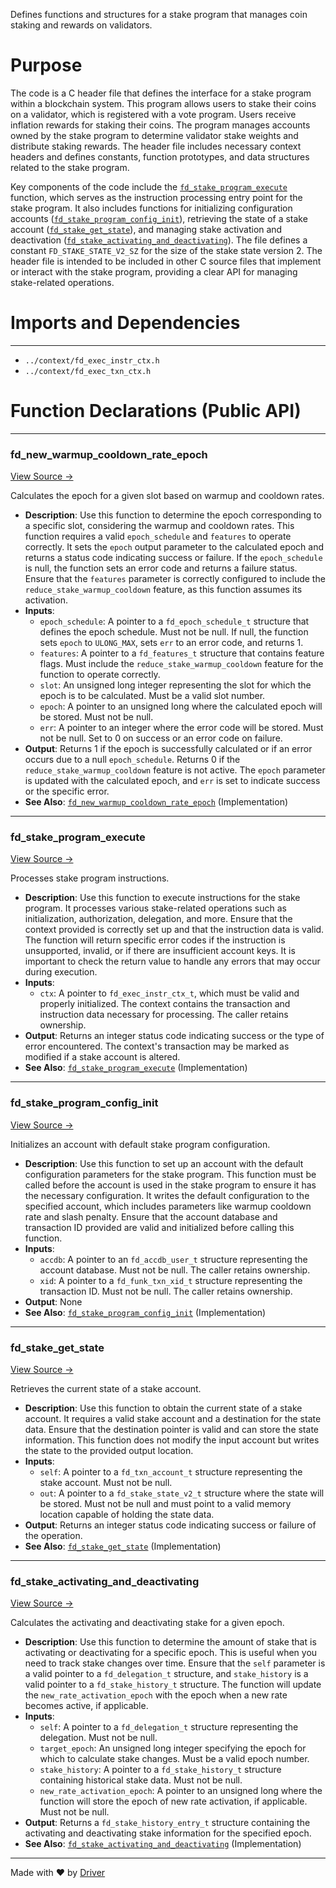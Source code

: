 <!--------------------------------------------------------------------------------->
<!-- IMPORTANT: This file is auto-generated by Driver (https://driver.ai). -------->
<!-- Manual edits may be overwritten on future commits. --------------------------->
<!--------------------------------------------------------------------------------->

Defines functions and structures for a stake program that manages coin staking and rewards on validators.

# Purpose
The code is a C header file that defines the interface for a stake program within a blockchain system. This program allows users to stake their coins on a validator, which is registered with a vote program. Users receive inflation rewards for staking their coins. The program manages accounts owned by the stake program to determine validator stake weights and distribute staking rewards. The header file includes necessary context headers and defines constants, function prototypes, and data structures related to the stake program.

Key components of the code include the [`fd_stake_program_execute`](<#fd_stake_program_execute>) function, which serves as the instruction processing entry point for the stake program. It also includes functions for initializing configuration accounts ([`fd_stake_program_config_init`](<#fd_stake_program_config_init>)), retrieving the state of a stake account ([`fd_stake_get_state`](<#fd_stake_get_state>)), and managing stake activation and deactivation ([`fd_stake_activating_and_deactivating`](<#fd_stake_activating_and_deactivating>)). The file defines a constant `FD_STAKE_STATE_V2_SZ` for the size of the stake state version 2. The header file is intended to be included in other C source files that implement or interact with the stake program, providing a clear API for managing stake-related operations.
# Imports and Dependencies

---
- `../context/fd_exec_instr_ctx.h`
- `../context/fd_exec_txn_ctx.h`


# Function Declarations (Public API)

---
### fd\_new\_warmup\_cooldown\_rate\_epoch<!-- {{#callable_declaration:fd_new_warmup_cooldown_rate_epoch}} -->
[View Source →](<../../../../../../src/flamenco/runtime/program/fd_stake_program.h#L17>)

Calculates the epoch for a given slot based on warmup and cooldown rates.
- **Description**: Use this function to determine the epoch corresponding to a specific slot, considering the warmup and cooldown rates. This function requires a valid `epoch_schedule` and `features` to operate correctly. It sets the `epoch` output parameter to the calculated epoch and returns a status code indicating success or failure. If the `epoch_schedule` is null, the function sets an error code and returns a failure status. Ensure that the `features` parameter is correctly configured to include the `reduce_stake_warmup_cooldown` feature, as this function assumes its activation.
- **Inputs**:
    - `epoch_schedule`: A pointer to a `fd_epoch_schedule_t` structure that defines the epoch schedule. Must not be null. If null, the function sets `epoch` to `ULONG_MAX`, sets `err` to an error code, and returns 1.
    - `features`: A pointer to a `fd_features_t` structure that contains feature flags. Must include the `reduce_stake_warmup_cooldown` feature for the function to operate correctly.
    - `slot`: An unsigned long integer representing the slot for which the epoch is to be calculated. Must be a valid slot number.
    - `epoch`: A pointer to an unsigned long where the calculated epoch will be stored. Must not be null.
    - `err`: A pointer to an integer where the error code will be stored. Must not be null. Set to 0 on success or an error code on failure.
- **Output**: Returns 1 if the epoch is successfully calculated or if an error occurs due to a null `epoch_schedule`. Returns 0 if the `reduce_stake_warmup_cooldown` feature is not active. The `epoch` parameter is updated with the calculated epoch, and `err` is set to indicate success or the specific error.
- **See Also**: [`fd_new_warmup_cooldown_rate_epoch`](<fd_stake_program.c.md#fd_new_warmup_cooldown_rate_epoch>)  (Implementation)


---
### fd\_stake\_program\_execute<!-- {{#callable_declaration:fd_stake_program_execute}} -->
[View Source →](<../../../../../../src/flamenco/runtime/program/fd_stake_program.h#L32>)

Processes stake program instructions.
- **Description**: Use this function to execute instructions for the stake program. It processes various stake-related operations such as initialization, authorization, delegation, and more. Ensure that the context provided is correctly set up and that the instruction data is valid. The function will return specific error codes if the instruction is unsupported, invalid, or if there are insufficient account keys. It is important to check the return value to handle any errors that may occur during execution.
- **Inputs**:
    - `ctx`: A pointer to `fd_exec_instr_ctx_t`, which must be valid and properly initialized. The context contains the transaction and instruction data necessary for processing. The caller retains ownership.
- **Output**: Returns an integer status code indicating success or the type of error encountered. The context's transaction may be marked as modified if a stake account is altered.
- **See Also**: [`fd_stake_program_execute`](<fd_stake_program.c.md#fd_stake_program_execute>)  (Implementation)


---
### fd\_stake\_program\_config\_init<!-- {{#callable_declaration:fd_stake_program_config_init}} -->
[View Source →](<../../../../../../src/flamenco/runtime/program/fd_stake_program.h#L38>)

Initializes an account with default stake program configuration.
- **Description**: Use this function to set up an account with the default configuration parameters for the stake program. This function must be called before the account is used in the stake program to ensure it has the necessary configuration. It writes the default configuration to the specified account, which includes parameters like warmup cooldown rate and slash penalty. Ensure that the account database and transaction ID provided are valid and initialized before calling this function.
- **Inputs**:
    - `accdb`: A pointer to an `fd_accdb_user_t` structure representing the account database. Must not be null. The caller retains ownership.
    - `xid`: A pointer to a `fd_funk_txn_xid_t` structure representing the transaction ID. Must not be null. The caller retains ownership.
- **Output**: None
- **See Also**: [`fd_stake_program_config_init`](<fd_stake_program.c.md#fd_stake_program_config_init>)  (Implementation)


---
### fd\_stake\_get\_state<!-- {{#callable_declaration:fd_stake_get_state}} -->
[View Source →](<../../../../../../src/flamenco/runtime/program/fd_stake_program.h#L42>)

Retrieves the current state of a stake account.
- **Description**: Use this function to obtain the current state of a stake account. It requires a valid stake account and a destination for the state data. Ensure that the destination pointer is valid and can store the state information. This function does not modify the input account but writes the state to the provided output location.
- **Inputs**:
    - `self`: A pointer to a `fd_txn_account_t` structure representing the stake account. Must not be null.
    - `out`: A pointer to a `fd_stake_state_v2_t` structure where the state will be stored. Must not be null and must point to a valid memory location capable of holding the state data.
- **Output**: Returns an integer status code indicating success or failure of the operation.
- **See Also**: [`fd_stake_get_state`](<fd_stake_program.c.md#fd_stake_get_state>)  (Implementation)


---
### fd\_stake\_activating\_and\_deactivating<!-- {{#callable_declaration:fd_stake_activating_and_deactivating}} -->
[View Source →](<../../../../../../src/flamenco/runtime/program/fd_stake_program.h#L46>)

Calculates the activating and deactivating stake for a given epoch.
- **Description**: Use this function to determine the amount of stake that is activating or deactivating for a specific epoch. This is useful when you need to track stake changes over time. Ensure that the `self` parameter is a valid pointer to a `fd_delegation_t` structure, and `stake_history` is a valid pointer to a `fd_stake_history_t` structure. The function will update the `new_rate_activation_epoch` with the epoch when a new rate becomes active, if applicable.
- **Inputs**:
    - `self`: A pointer to a `fd_delegation_t` structure representing the delegation. Must not be null.
    - `target_epoch`: An unsigned long integer specifying the epoch for which to calculate stake changes. Must be a valid epoch number.
    - `stake_history`: A pointer to a `fd_stake_history_t` structure containing historical stake data. Must not be null.
    - `new_rate_activation_epoch`: A pointer to an unsigned long where the function will store the epoch of new rate activation, if applicable. Must not be null.
- **Output**: Returns a `fd_stake_history_entry_t` structure containing the activating and deactivating stake information for the specified epoch.
- **See Also**: [`fd_stake_activating_and_deactivating`](<fd_stake_program.c.md#fd_stake_activating_and_deactivating>)  (Implementation)



---
Made with ❤️ by [Driver](https://www.driver.ai/)